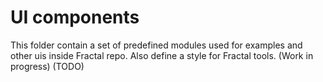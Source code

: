 # UI components

This folder contain a set of predefined modules used for examples and other uis inside Fractal repo. Also define a style for Fractal tools. (Work in progress) (TODO)
